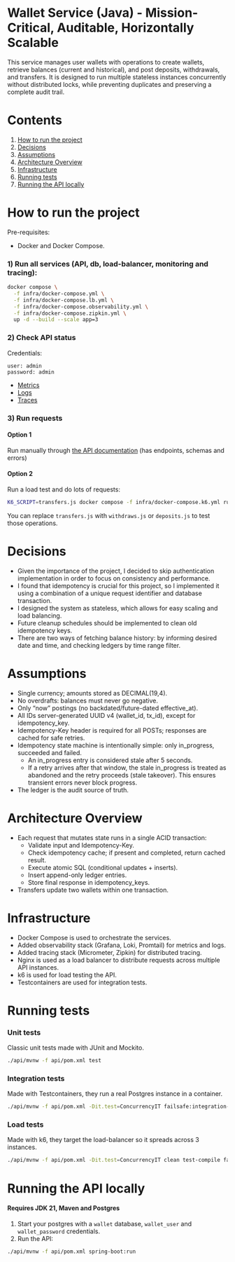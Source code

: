 # Wallet Service (Java) - Mission-Critical, Auditable, Horizontally Scalable

This service manages user wallets with operations to create wallets, retrieve balances (current and historical), and post deposits, withdrawals, and transfers.
It is designed to run multiple stateless instances concurrently without distributed locks, while preventing duplicates and preserving a complete audit trail.

# Contents

1. [How to run the project](#how-to-run-the-project)
2. [Decisions](#decisions)
3. [Assumptions](#assumptions)
4. [Architecture Overview](#architecture-overview)
5. [Infrastructure](#infrastructure)
6. [Running tests](#running-tests)
8. [Running the API locally](#running-the-api-locally)

# How to run the project

Pre-requisites:

- Docker and Docker Compose.

### 1) Run all services (API, db, load-balancer, monitoring and tracing):

```bash
docker compose \
  -f infra/docker-compose.yml \
  -f infra/docker-compose.lb.yml \
  -f infra/docker-compose.observability.yml \
  -f infra/docker-compose.zipkin.yml \
  up -d --build --scale app=3
```

### 2) Check API status

Credentials:

```
user: admin
password: admin
```

- [Metrics](http://localhost:3000/explore/metrics/trail)
- [Logs](http://localhost:3000/explore?left=%5B%22now-1h%22,%22now%22,%22Loki%22,%7B%22expr%22%3A%22%7Bjob%3D%5C%22app-logs%5C%22%7D%22%7D%5D)
- [Traces](http://localhost:9411)

### 3) Run requests

#### Option 1

Run manually through [the API documentation](http://localhost:8081/wallet-api/swagger-ui/index.html) (has endpoints, schemas and errors)

#### Option 2

Run a load test and do lots of requests:

```bash
K6_SCRIPT=transfers.js docker compose -f infra/docker-compose.k6.yml run --rm k6
```

You can replace `transfers.js` with `withdraws.js` or `deposits.js` to test those operations.

# Decisions

- Given the importance of the project, I decided to skip authentication implementation in order to focus on consistency and performance.
- I found that idempotency is crucial for this project, so I implemented it using a combination of a unique request identifier and database transaction.
- I designed the system as stateless, which allows for easy scaling and load balancing.
- Future cleanup schedules should be implemented to clean old idempotency keys.
- There are two ways of fetching balance history: by informing desired date and time, and checking ledgers by time range filter.

# Assumptions

- Single currency; amounts stored as DECIMAL(19,4).
- No overdrafts: balances must never go negative.
- Only “now” postings (no backdated/future-dated effective_at).
- All IDs server-generated UUID v4 (wallet_id, tx_id), except for idempotency_key.
- Idempotency-Key header is required for all POSTs; responses are cached for safe retries.
- Idempotency state machine is intentionally simple: only in_progress, succeeded and failed.
    - An in_progress entry is considered stale after 5 seconds.
    - If a retry arrives after that window, the stale in_progress is treated as abandoned and the retry proceeds (stale takeover). This ensures transient errors never block progress.
- The ledger is the audit source of truth.

# Architecture Overview

- Each request that mutates state runs in a single ACID transaction:
    - Validate input and Idempotency-Key.
    - Check idempotency cache; if present and completed, return cached result.
    - Execute atomic SQL (conditional updates + inserts).
    - Insert append-only ledger entries.
    - Store final response in idempotency_keys.
- Transfers update two wallets within one transaction.

# Infrastructure

- Docker Compose is used to orchestrate the services.
- Added observability stack (Grafana, Loki, Promtail) for metrics and logs.
- Added tracing stack (Micrometer, Zipkin) for distributed tracing.
- Nginx is used as a load balancer to distribute requests across multiple API instances.
- k6 is used for load testing the API.
- Testcontainers are used for integration tests.

# Running tests

### Unit tests

Classic unit tests made with JUnit and Mockito.

```bash
./api/mvnw -f api/pom.xml test
```

### Integration tests

Made with Testcontainers, they run a real Postgres instance in a container.

```bash
./api/mvnw -f api/pom.xml -Dit.test=ConcurrencyIT failsafe:integration-test failsafe:verify
```

### Load tests

Made with k6, they target the load-balancer so it spreads across 3 instances.

```bash
./api/mvnw -f api/pom.xml -Dit.test=ConcurrencyIT clean test-compile failsafe:integration-test failsafe:verify
```

# Running the API locally

#### Requires JDK 21, Maven and Postgres

1. Start your postgres with a `wallet` database, `wallet_user` and `wallet_password` credentials.
2. Run the API:

```bash
./api/mvnw -f api/pom.xml spring-boot:run
```
